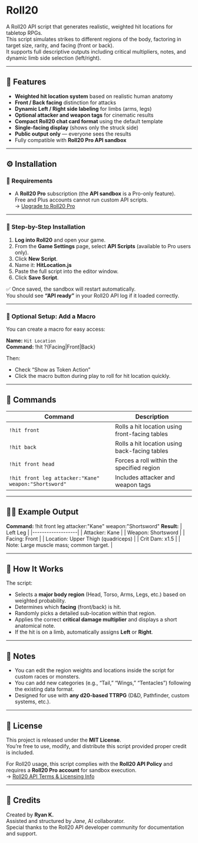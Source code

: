 # Roll20  

A Roll20 API script that generates realistic, weighted hit locations for tabletop RPGs.  
This script simulates strikes to different regions of the body, factoring in target size, rarity, and facing (front or back).  
It supports full descriptive outputs including critical multipliers, notes, and dynamic limb side selection (left/right).

---

## 🎯 Features

- **Weighted hit location system** based on realistic human anatomy  
- **Front / Back facing** distinction for attacks  
- **Dynamic Left / Right side labeling** for limbs (arms, legs)  
- **Optional attacker and weapon tags** for cinematic results  
- **Compact Roll20 chat card format** using the default template  
- **Single-facing display** (shows only the struck side)  
- **Public output only** — everyone sees the results  
- Fully compatible with **Roll20 Pro API sandbox**

---

## ⚙️ Installation

### 🧾 Requirements
- A **Roll20 Pro** subscription (the **API sandbox** is a Pro-only feature).  
  Free and Plus accounts cannot run custom API scripts.  
  → [Upgrade to Roll20 Pro](https://roll20.net/pro)

---

### 🔧 Step-by-Step Installation

1. **Log into Roll20** and open your game.  
2. From the **Game Settings** page, select **API Scripts** (available to Pro users only).  
3. Click **New Script**.  
4. Name it: **HitLocation.js**
5. Paste the full script into the editor window.  
6. Click **Save Script**.

✅ Once saved, the sandbox will restart automatically.  
You should see **“API ready”** in your Roll20 API log if it loaded correctly.

---

### 🧠 Optional Setup: Add a Macro

You can create a macro for easy access:

**Name:** `Hit Location`  
**Command:** !hit ?{Facing|Front|Back}

Then:
- Check “Show as Token Action”  
- Click the macro button during play to roll for hit location quickly.

---

## 🧩 Commands

| Command | Description |
|----------|--------------|
| `!hit front` | Rolls a hit location using front-facing tables |
| `!hit back` | Rolls a hit location using back-facing tables |
| `!hit front head` | Forces a roll within the specified region |
| `!hit front leg attacker:"Kane" weapon:"Shortsword"` | Includes attacker and weapon tags |

---

## 🧙‍♂️ Example Output

**Command:** !hit front leg attacker:"Kane" weapon:"Shortsword"
**Result:**
| Left Leg |
|-------------------|
| Attacker: Kane |
| Weapon: Shortsword |
| Facing: Front |
| Location: Upper Thigh (quadriceps) |
| Crit Dam: x1.5 |
| Note: Large muscle mass; common target. |

---

## 🧠 How It Works

The script:
- Selects a **major body region** (Head, Torso, Arms, Legs, etc.) based on weighted probability.  
- Determines which **facing** (front/back) is hit.  
- Randomly picks a detailed sub-location within that region.  
- Applies the correct **critical damage multiplier** and displays a short anatomical note.  
- If the hit is on a limb, automatically assigns **Left** or **Right**.

---

## 🧾 Notes

- You can edit the region weights and locations inside the script for custom races or monsters.  
- You can add new categories (e.g., “Tail,” “Wings,” “Tentacles”) following the existing data format.  
- Designed for use with **any d20-based TTRPG** (D&D, Pathfinder, custom systems, etc.).

---

## 📜 License

This project is released under the **MIT License**.  
You’re free to use, modify, and distribute this script provided proper credit is included.

For Roll20 usage, this script complies with the **Roll20 API Policy** and requires a **Roll20 Pro account** for sandbox execution.  
→ [Roll20 API Terms & Licensing Info](https://wiki.roll20.net/API:Script_Index)

---

## 💬 Credits

Created by **Ryan K.**  
Assisted and structured by *Jane*, AI collaborator.  
Special thanks to the Roll20 API developer community for documentation and support.
